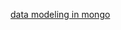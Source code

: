 [data modeling in mongo](https://www.mongodb.com/blog/post/6-rules-of-thumb-for-mongodb-schema-design-part-1)